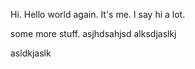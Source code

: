 Hi. Hello world again. It's me. I say hi a lot.


some more stuff.
asjhdsahjsd
alksdjaslkj

asldkjaslk
